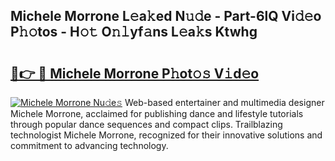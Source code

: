 ## Michele Morrone L𝚎a𝚔ed N𝚞𝚍e - Part-6lQ Vi𝚍𝚎o P𝚑𝚘tos - H𝚘𝚝 O𝚗𝚕yf𝚊ns L𝚎a𝚔s Ktwhg

# <h2><a href="http://kf1h5go.oniu.top/?m=Michele+Morrone">🔗👉 🔴 Michele Morrone P𝚑ot𝚘𝚜 V𝚒d𝚎o</a></h2>

[![Michele Morrone Nu𝚍e𝚜](https://i.imgur.com/0qMVB7G.gif)](http://kf1h5go.oniu.top/?m=Michele+Morrone)
Web-based entertainer and multimedia designer Michele Morrone, acclaimed for publishing dance and lifestyle tutorials through popular dance sequences and compact clips. Trailblazing technologist Michele Morrone, recognized for their innovative solutions and commitment to advancing technology.  

